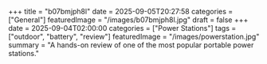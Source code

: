 +++
title = "b07bmjph8l"
date = 2025-09-05T20:27:58
categories = ["General"]
featuredImage = "/images/b07bmjph8l.jpg"
draft = false
+++
date = 2025-09-04T02:00:00
categories = ["Power Stations"]
tags = ["outdoor", "battery", "review"]
featuredImage = "/images/powerstation.jpg"
summary = "A hands-on review of one of the most popular portable power stations."
